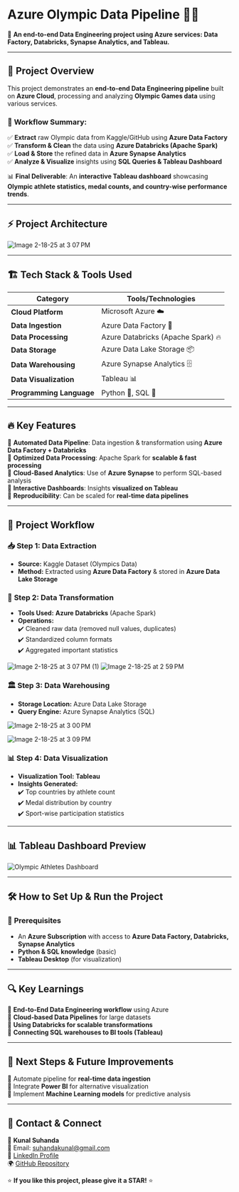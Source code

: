 # **Azure Olympic Data Pipeline** 🏅🚀
📌 **An end-to-end Data Engineering project using Azure services: Data Factory, Databricks, Synapse Analytics, and Tableau.**

---

## 📌 **Project Overview**
This project demonstrates an **end-to-end Data Engineering pipeline** built on **Azure Cloud**, processing and analyzing **Olympic Games data** using various services.

### 🔹 **Workflow Summary:**
✅ **Extract** raw Olympic data from Kaggle/GitHub using **Azure Data Factory**  
✅ **Transform & Clean** the data using **Azure Databricks (Apache Spark)**  
✅ **Load & Store** the refined data in **Azure Synapse Analytics**  
✅ **Analyze & Visualize** insights using **SQL Queries & Tableau Dashboard**  

📊 **Final Deliverable**: An **interactive Tableau dashboard** showcasing **Olympic athlete statistics, medal counts, and country-wise performance trends**.

---

## ⚡ **Project Architecture**

![Image 2-18-25 at 3 07 PM](https://github.com/user-attachments/assets/1cf2a048-9179-4e9f-bc24-13e12e0fe79f)

---

## 🏗️ **Tech Stack & Tools Used**
| **Category**     | **Tools/Technologies**  |
|-----------------|-----------------------|
| **Cloud Platform** | Microsoft Azure ☁️ |
| **Data Ingestion** | Azure Data Factory 🔄 |
| **Data Processing** | Azure Databricks (Apache Spark) 🔥 |
| **Data Storage** | Azure Data Lake Storage 📦 |
| **Data Warehousing** | Azure Synapse Analytics 🗄️ |
| **Data Visualization** | Tableau 📊 |
| **Programming Language** | Python 🐍, SQL 📜 |

---

## 🔥 **Key Features**
🔹 **Automated Data Pipeline**: Data ingestion & transformation using **Azure Data Factory + Databricks**  
🔹 **Optimized Data Processing**: Apache Spark for **scalable & fast processing**  
🔹 **Cloud-Based Analytics**: Use of **Azure Synapse** to perform SQL-based analysis  
🔹 **Interactive Dashboards**: Insights **visualized on Tableau**  
🔹 **Reproducibility**: Can be scaled for **real-time data pipelines**  

---

## 🚀 **Project Workflow**
### 📥 **Step 1: Data Extraction**
- **Source:** Kaggle Dataset (Olympics Data)  
- **Method:** Extracted using **Azure Data Factory** & stored in **Azure Data Lake Storage**

### 🔄 **Step 2: Data Transformation**
- **Tools Used:** **Azure Databricks** (Apache Spark)  
- **Operations:**  
  ✔️ Cleaned raw data (removed null values, duplicates)  
  ✔️ Standardized column formats  
  ✔️ Aggregated important statistics  

![Image 2-18-25 at 3 07 PM (1)](https://github.com/user-attachments/assets/6e00ea35-7a61-4f0d-b117-df3763fe460c)
![Image 2-18-25 at 2 59 PM](https://github.com/user-attachments/assets/c0ce834f-1a9c-4154-91eb-23378a449069)

### 🏛 **Step 3: Data Warehousing**
- **Storage Location:** Azure Data Lake Storage  
- **Query Engine:** Azure Synapse Analytics (SQL)  

![Image 2-18-25 at 3 00 PM](https://github.com/user-attachments/assets/e72e3585-606c-4425-a3af-440a7989fd58)

![Image 2-18-25 at 3 09 PM](https://github.com/user-attachments/assets/492d1fda-1b26-4e9f-8787-6cfb47f9c88a)

### 📊 **Step 4: Data Visualization**

- **Visualization Tool:** **Tableau**  
- **Insights Generated:**  
  ✔️ Top countries by athlete count  
  ✔️ Medal distribution by country  
  ✔️ Sport-wise participation statistics  

---

## 📊 **Tableau Dashboard Preview**
![Olympic Athletes Dashboard](https://github.com/user-attachments/assets/bd2b59ed-1c14-4e6c-985b-658a54dc3b95)



---

## 🛠️ **How to Set Up & Run the Project**
### 🔹 **Prerequisites**
- An **Azure Subscription** with access to **Azure Data Factory, Databricks, Synapse Analytics**
- **Python & SQL knowledge** (basic)
- **Tableau Desktop** (for visualization)

---

## 🔍 **Key Learnings**
🔹 **End-to-End Data Engineering workflow** using Azure  
🔹 **Cloud-based Data Pipelines** for large datasets  
🔹 **Using Databricks for scalable transformations**  
🔹 **Connecting SQL warehouses to BI tools (Tableau)**  

---

## 📌 **Next Steps & Future Improvements**
🔹 Automate pipeline for **real-time data ingestion**  
🔹 Integrate **Power BI** for alternative visualization  
🔹 Implement **Machine Learning models** for predictive analysis  

---

## 📧 **Contact & Connect**
💼 **Kunal Suhanda**  
📩 Email: suhandakunal@gmail.com  
🔗 [LinkedIn Profile](https://www.linkedin.com/in/kunalsuhanda)  
🌍 [GitHub Repository](https://github.com/KunalSuhanda/azure-olympic-data-pipeline)  

⭐ **If you like this project, please give it a STAR!** ⭐  
